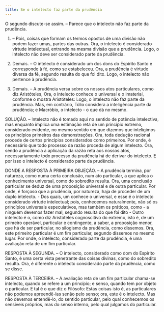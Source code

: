 ```yaml
---
title: Se o intelecto faz parte da prudência
---
```


O segundo discute-se assim. – Parece que o intelecto não faz parte da prudência.  

1. – Pois, coisas que formam os termos opostos de uma divisão não podem fazer umas, partes das outras. Ora, o intelecto é considerado virtude intelectual, entrando na mesma divisão que a prudência. Logo, o intelecto não deve ser considerado parte da prudência.  

2. Demais. – O intelecto é considerado um dos dons do Espírito Santo e corresponde à fé, como se estabeleceu. Ora, a prudência é virtude diversa da fé, segundo resulta do que foi dito. Logo, o intelecto não pertence à prudência.  

3. Demais. – A prudência versa sobre os nossos atos particulares, como diz Aristóteles, Ora, o intelecto conhece o universal e o imaterial, conforme o mostra Aristóteles: Logo, o intelecto não faz parte da prudência.  Mas, em contrário, Túlio considera a inteligência parte da prudência; e Macróbio, o intelecto - o que dá no mesmo.  

SOLUÇÃO. – Intelecto não é tomado aqui no sentido de potência intelectiva, mas enquanto implica uma estimação reta de um princípio extremo, considerado evidente, no mesmo sentido em que dizemos que inteligimos os princípios primeiros das demonstrações. Ora, toda dedução racional procede de certos princípios considerados como primeiros. Por onde, é necessário que todo processo da razão proceda de algum intelecto. Ora, sendo a prudência a aplicação da razão reta aos nossos atos, necessariamente todo processo da prudência há de derivar do intelecto. E por isso o intelecto é considerado parte da prudência.  

DONDE A RESPOSTA À PRIMEIRA OBJEÇÃO. – A prudência termina, por natureza, como numa certa conclusão, num ato particular, a que aplica o conhecimento universal, como do sobredito resulta. Ora, uma conclusão particular se deduz de uma proposição universal e de outra particular. Por onde, é forçoso que a prudência, por natureza, haja de proceder de um duplo intelecto. - Dos quais, um conhece o universal, e esse é o intelecto considerado virtude intelectual; pois, conhecemos naturalmente, não só os princípios universais especulativos, mas também os práticos, como - a ninguém devemos fazer mal, segundo resulta do que foi dito - Outro intelecto é o, como diz Aristóteles cognoscitivo do extremo, isto é, de um primeiro operável, particular e contingente, a saber, a proposição menor, que há de ser particular, no silogismo da prudência, como dissemos. Ora, este primeiro particular é um fim particular, segundo dissemos no mesmo lugar. Por onde, o intelecto, considerado parte da prudência, é uma avaliação reta de um fim particular.  

RESPOSTA À SEGUNDA. – O intelecto, considerado como dom do Espírito Santo, é uma certa vista penetrante das coisas divinas, como do sobredito resulta. Ora, é diferente o intelecto considerado parte da prudência, como se disse. 

RESPOSTA À TERCEIRA. – A avaliação reta de um fim particular chama-se intelecto, quando se refere a um princípio; e senso, quando tem por objeto o particular. E tal é o que diz o Filósofo: Estas coisas isto é, as particulares não podemos apreendê-las senão pelo senso; ora, este é o intelecto. Mas não devemos entendê-lo, do sentido particular, pelo qual conhecemos os sensíveis próprios, mas do senso interno, pelo qual julgamos do particular.